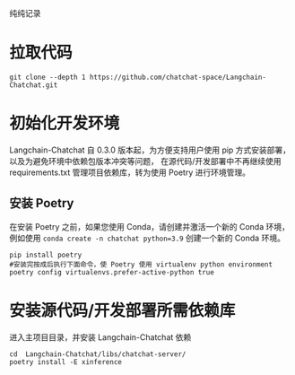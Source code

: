 
纯纯记录
# 拉取代码


```shell
git clone --depth 1 https://github.com/chatchat-space/Langchain-Chatchat.git
```
# 初始化开发环境
Langchain-Chatchat 自 0.3.0 版本起，为方便支持用户使用 pip 方式安装部署，以及为避免环境中依赖包版本冲突等问题， 在源代码/开发部署中不再继续使用 requirements.txt 管理项目依赖库，转为使用 Poetry 进行环境管理。

## 安装 Poetry
在安装 Poetry 之前，如果您使用 Conda，请创建并激活一个新的 Conda 环境，例如使用 `conda create -n chatchat python=3.9` 创建一个新的 Conda 环境。


```shell
pip install poetry
#安装完按成后执行下面命令，使 Poetry 使用 virtualenv python environment
poetry config virtualenvs.prefer-active-python true
```


# 安装源代码/开发部署所需依赖库
进入主项目目录，并安装 Langchain-Chatchat 依赖

```shell
cd  Langchain-Chatchat/libs/chatchat-server/
poetry install -E xinference
```
